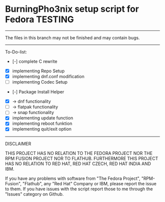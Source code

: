 # BurningPho3nix setup script for Fedora TESTING

_______________________________________________________

The files in this branch may not be finished and may contain bugs.

_______________________________________________________

To-Do-list:
- [-] complete C rewrite
- [x] implementing Repo Setup
- [x] implementing dnf.conf modification
- [ ] implementing Codec Setup
- [-] Package Install Helper
- [x] -> dnf functionality
- [ ] -> flatpak functionality
- [ ] -> snap functionality
- [x] implementing update function
- [x] implementing reboot funktion
- [x] implementing quit/exit option

_______________________________________________________
DISCLAIMER

THIS PROJECT HAS NO RELATION TO THE FEDORA PROJECT NOR THE RPM FUSION PROJECT NOR TO FLATHUB.
FURTHERMORE THIS PROJECT HAS NO RELATION TO RED HAT, RED HAT CZECH, RED HAT INDIA AND IBM.

If you have any problems with software from "The Fedora Project", "RPM-Fusion", "Flathub", any "Red Hat" Company or IBM,
please report the issue to them.
If you have issues with the script report those to me through the "Issues" category on Github.
